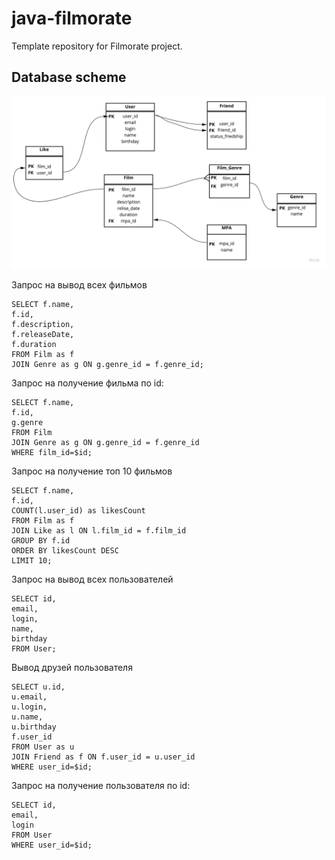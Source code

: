 # java-filmorate
Template repository for Filmorate project.

## Database scheme
![Schema](./database2.jpg)

Запрос на вывод всех фильмов
```
SELECT f.name, 
f.id,
f.description,
f.releaseDate,
f.duration
FROM Film as f
JOIN Genre as g ON g.genre_id = f.genre_id;
```

Запрос на получение фильма по id:
```
SELECT f.name,
f.id,
g.genre
FROM Film
JOIN Genre as g ON g.genre_id = f.genre_id
WHERE film_id=$id;
```
Запрос на получение топ 10 фильмов
```
SELECT f.name,
f.id,
COUNT(l.user_id) as likesCount
FROM Film as f
JOIN Like as l ON l.film_id = f.film_id
GROUP BY f.id
ORDER BY likesCount DESC
LIMIT 10;
```
Запрос на вывод всех пользователей
```
SELECT id,
email,
login,
name,
birthday
FROM User;
```
Вывод друзей пользователя
```
SELECT u.id,
u.email,
u.login,
u.name,
u.birthday
f.user_id
FROM User as u
JOIN Friend as f ON f.user_id = u.user_id
WHERE user_id=$id;
```
Запрос на получение пользователя по id:
```
SELECT id,
email,
login
FROM User 
WHERE user_id=$id;
```
